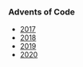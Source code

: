 ### Advents of Code

* [2017](./aoc_2017/README.md)
* [2018](./aoc_2018/README.md)
* [2019](./aoc_2019/README.md)
* [2020](./aoc_2020/README.md)
